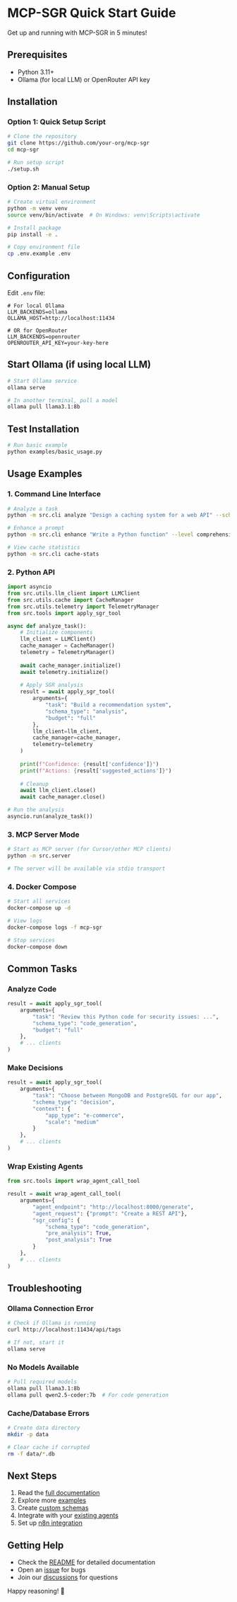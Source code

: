 # MCP-SGR Quick Start Guide

Get up and running with MCP-SGR in 5 minutes!

## Prerequisites

- Python 3.11+
- Ollama (for local LLM) or OpenRouter API key

## Installation

### Option 1: Quick Setup Script

```bash
# Clone the repository
git clone https://github.com/your-org/mcp-sgr
cd mcp-sgr

# Run setup script
./setup.sh
```

### Option 2: Manual Setup

```bash
# Create virtual environment
python -m venv venv
source venv/bin/activate  # On Windows: venv\Scripts\activate

# Install package
pip install -e .

# Copy environment file
cp .env.example .env
```

## Configuration

Edit `.env` file:

```env
# For local Ollama
LLM_BACKENDS=ollama
OLLAMA_HOST=http://localhost:11434

# OR for OpenRouter
LLM_BACKENDS=openrouter
OPENROUTER_API_KEY=your-key-here
```

## Start Ollama (if using local LLM)

```bash
# Start Ollama service
ollama serve

# In another terminal, pull a model
ollama pull llama3.1:8b
```

## Test Installation

```bash
# Run basic example
python examples/basic_usage.py
```

## Usage Examples

### 1. Command Line Interface

```bash
# Analyze a task
python -m src.cli analyze "Design a caching system for a web API" --schema analysis

# Enhance a prompt
python -m src.cli enhance "Write a Python function" --level comprehensive

# View cache statistics
python -m src.cli cache-stats
```

### 2. Python API

```python
import asyncio
from src.utils.llm_client import LLMClient
from src.utils.cache import CacheManager
from src.utils.telemetry import TelemetryManager
from src.tools import apply_sgr_tool

async def analyze_task():
    # Initialize components
    llm_client = LLMClient()
    cache_manager = CacheManager()
    telemetry = TelemetryManager()
    
    await cache_manager.initialize()
    await telemetry.initialize()
    
    # Apply SGR analysis
    result = await apply_sgr_tool(
        arguments={
            "task": "Build a recommendation system",
            "schema_type": "analysis",
            "budget": "full"
        },
        llm_client=llm_client,
        cache_manager=cache_manager,
        telemetry=telemetry
    )
    
    print(f"Confidence: {result['confidence']}")
    print(f"Actions: {result['suggested_actions']}")
    
    # Cleanup
    await llm_client.close()
    await cache_manager.close()

# Run the analysis
asyncio.run(analyze_task())
```

### 3. MCP Server Mode

```bash
# Start as MCP server (for Cursor/other MCP clients)
python -m src.server

# The server will be available via stdio transport
```

### 4. Docker Compose

```bash
# Start all services
docker-compose up -d

# View logs
docker-compose logs -f mcp-sgr

# Stop services
docker-compose down
```

## Common Tasks

### Analyze Code

```python
result = await apply_sgr_tool(
    arguments={
        "task": "Review this Python code for security issues: ...",
        "schema_type": "code_generation",
        "budget": "full"
    },
    # ... clients
)
```

### Make Decisions

```python
result = await apply_sgr_tool(
    arguments={
        "task": "Choose between MongoDB and PostgreSQL for our app",
        "schema_type": "decision",
        "context": {
            "app_type": "e-commerce",
            "scale": "medium"
        }
    },
    # ... clients
)
```

### Wrap Existing Agents

```python
from src.tools import wrap_agent_call_tool

result = await wrap_agent_call_tool(
    arguments={
        "agent_endpoint": "http://localhost:8000/generate",
        "agent_request": {"prompt": "Create a REST API"},
        "sgr_config": {
            "schema_type": "code_generation",
            "pre_analysis": True,
            "post_analysis": True
        }
    },
    # ... clients
)
```

## Troubleshooting

### Ollama Connection Error

```bash
# Check if Ollama is running
curl http://localhost:11434/api/tags

# If not, start it
ollama serve
```

### No Models Available

```bash
# Pull required models
ollama pull llama3.1:8b
ollama pull qwen2.5-coder:7b  # For code generation
```

### Cache/Database Errors

```bash
# Create data directory
mkdir -p data

# Clear cache if corrupted
rm -f data/*.db
```

## Next Steps

1. Read the [full documentation](README.md)
2. Explore more [examples](examples/)
3. Create [custom schemas](examples/custom_schema.py)
4. Integrate with your [existing agents](examples/agent_wrapper.py)
5. Set up [n8n integration](integrations/n8n-node/)

## Getting Help

- Check the [README](README.md) for detailed documentation
- Open an [issue](https://github.com/your-org/mcp-sgr/issues) for bugs
- Join our [discussions](https://github.com/your-org/mcp-sgr/discussions) for questions

Happy reasoning! 🚀